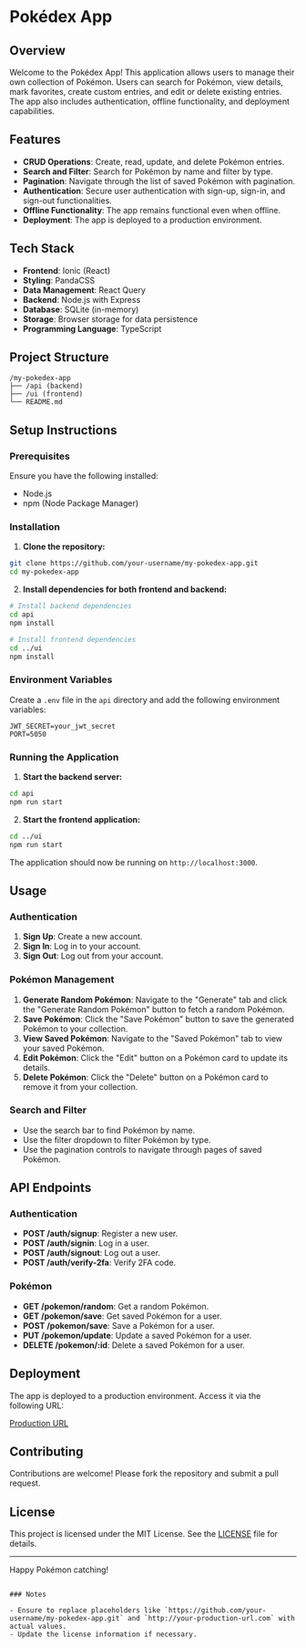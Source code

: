 # Pokédex App

## Overview

Welcome to the Pokédex App! This application allows users to manage their own collection of Pokémon. Users can search for Pokémon, view details, mark favorites, create custom entries, and edit or delete existing entries. The app also includes authentication, offline functionality, and deployment capabilities.

## Features

- **CRUD Operations**: Create, read, update, and delete Pokémon entries.
- **Search and Filter**: Search for Pokémon by name and filter by type.
- **Pagination**: Navigate through the list of saved Pokémon with pagination.
- **Authentication**: Secure user authentication with sign-up, sign-in, and sign-out functionalities.
- **Offline Functionality**: The app remains functional even when offline.
- **Deployment**: The app is deployed to a production environment.

## Tech Stack

- **Frontend**: Ionic (React)
- **Styling**: PandaCSS
- **Data Management**: React Query
- **Backend**: Node.js with Express
- **Database**: SQLite (in-memory)
- **Storage**: Browser storage for data persistence
- **Programming Language**: TypeScript

## Project Structure

```
/my-pokedex-app
├── /api (backend)
├── /ui (frontend)
└── README.md
```

## Setup Instructions

### Prerequisites

Ensure you have the following installed:

- Node.js
- npm (Node Package Manager)

### Installation

1. **Clone the repository:**

```bash
git clone https://github.com/your-username/my-pokedex-app.git
cd my-pokedex-app
```

2. **Install dependencies for both frontend and backend:**

```bash
# Install backend dependencies
cd api
npm install

# Install frontend dependencies
cd ../ui
npm install
```

### Environment Variables

Create a `.env` file in the `api` directory and add the following environment variables:

```
JWT_SECRET=your_jwt_secret
PORT=5050
```

### Running the Application

1. **Start the backend server:**

```bash
cd api
npm run start
```

2. **Start the frontend application:**

```bash
cd ../ui
npm run start
```

The application should now be running on `http://localhost:3000`.

## Usage

### Authentication

1. **Sign Up**: Create a new account.
2. **Sign In**: Log in to your account.
3. **Sign Out**: Log out from your account.

### Pokémon Management

1. **Generate Random Pokémon**: Navigate to the "Generate" tab and click the "Generate Random Pokémon" button to fetch a random Pokémon.
2. **Save Pokémon**: Click the "Save Pokémon" button to save the generated Pokémon to your collection.
3. **View Saved Pokémon**: Navigate to the "Saved Pokémon" tab to view your saved Pokémon.
4. **Edit Pokémon**: Click the "Edit" button on a Pokémon card to update its details.
5. **Delete Pokémon**: Click the "Delete" button on a Pokémon card to remove it from your collection.

### Search and Filter

- Use the search bar to find Pokémon by name.
- Use the filter dropdown to filter Pokémon by type.
- Use the pagination controls to navigate through pages of saved Pokémon.

## API Endpoints

### Authentication

- **POST /auth/signup**: Register a new user.
- **POST /auth/signin**: Log in a user.
- **POST /auth/signout**: Log out a user.
- **POST /auth/verify-2fa**: Verify 2FA code.

### Pokémon

- **GET /pokemon/random**: Get a random Pokémon.
- **GET /pokemon/save**: Get saved Pokémon for a user.
- **POST /pokemon/save**: Save a Pokémon for a user.
- **PUT /pokemon/update**: Update a saved Pokémon for a user.
- **DELETE /pokemon/:id**: Delete a saved Pokémon for a user.

## Deployment

The app is deployed to a production environment. Access it via the following URL:

[Production URL](http://your-production-url.com)

## Contributing

Contributions are welcome! Please fork the repository and submit a pull request.

## License

This project is licensed under the MIT License. See the [LICENSE](LICENSE) file for details.

---

Happy Pokémon catching!
```

### Notes

- Ensure to replace placeholders like `https://github.com/your-username/my-pokedex-app.git` and `http://your-production-url.com` with actual values.
- Update the license information if necessary.
